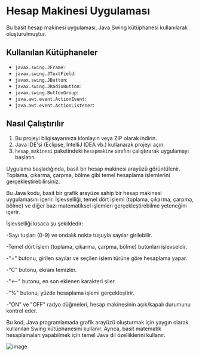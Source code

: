 
# Hesap Makinesi Uygulaması

Bu basit hesap makinesi uygulaması, Java Swing kütüphanesi kullanılarak oluşturulmuştur.

## Kullanılan Kütüphaneler

- `javax.swing.JFrame`: 
- `javax.swing.JTextField`: 
- `javax.swing.JButton`: 
- `javax.swing.JRadioButton`: 
- `javax.swing.ButtonGroup`:
- `java.awt.event.ActionEvent`:
- `java.awt.event.ActionListener`: 

## Nasıl Çalıştırılır

1. Bu projeyi bilgisayarınıza klonlayın veya ZIP olarak indirin.
2. Java IDE'si (Eclipse, IntelliJ IDEA vb.) kullanarak projeyi açın.
3. `hesap_makinesi` paketindeki `hesapmakine` sınıfını çalıştırarak uygulamayı başlatın.

Uygulama başladığında, basit bir hesap makinesi arayüzü görüntülenir. Toplama, çıkarma, çarpma, bölme gibi temel hesaplama işlemlerini gerçekleştirebilirsiniz.


Bu Java kodu, basit bir grafik arayüze sahip bir hesap makinesi uygulamasını içerir. İşlevselliği, temel dört işlemi (toplama, çıkarma, çarpma, bölme) ve diğer bazı matematiksel işlemleri gerçekleştirebilme yeteneğini içerir.

İşlevselliği kısaca şu şekildedir:

-Sayı tuşları (0-9) ve ondalık nokta tuşuyla sayılar girilebilir.

-Temel dört işlem (toplama, çıkarma, çarpma, bölme) butonları işlevseldir.

-"=" butonu, girilen sayılar ve seçilen işlem türüne göre hesaplama yapar.

-"C" butonu, ekranı temizler.

-"<--" butonu, en son eklenen karakteri siler.

-"%" butonu, yüzde hesaplama işlemi gerçekleştirir.

-"ON" ve "OFF" radyo düğmeleri, hesap makinesinin açık/kapalı durumunu kontrol eder.

Bu kod, Java programlamada grafik arayüzü oluşturmak için yaygın olarak kullanılan Swing kütüphanesini kullanır. Ayrıca, basit matematik hesaplamaları yapabilmek için temel Java dil özelliklerini kullanır.

![image](https://github.com/rose-omer/Hesap_Makinesi_GUI_SWING/assets/117285777/4da39a66-7c36-4029-8452-872ae06400b5)

